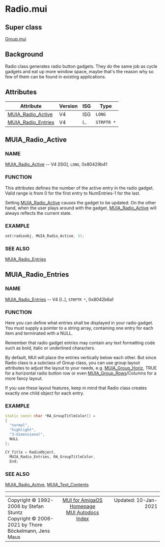 # Radio.mui
## Super class
[Group.mui](MUI_Group)
## Background
Radio class generates radio button gadgets. They do the same job as cycle
gadgets and eat up more window space, maybe that's the reason  why so few of
them can be found in existing applications.
## Attributes
Attribute|Version|ISG|Type
---------|-------|---|----
[MUIA_Radio_Active](MUI_Radio.md/#MUIA_Radio_Active)|V4|ISG|`LONG`
[MUIA_Radio_Entries](MUI_Radio.md/#MUIA_Radio_Entries)|V4|I..|`STRPTR *`

## MUIA_Radio_Active
### NAME
[MUIA_Radio_Active](MUI_Radio/#MUIA_Radio_Active) -- V4 [ISG], `LONG`, 0x80429b41

### FUNCTION
This attributes defines the number of the active entry in the radio gadget.
Valid range is from 0 for the first entry to NumEntries-1 for the last.

Setting [MUIA_Radio_Active](MUI_Radio/#MUIA_Radio_Active) causes the gadget to be updated. On the other
hand, when the user plays around with the gadget, [MUIA_Radio_Active](MUI_Radio/#MUIA_Radio_Active) will
always reflects the current state.

### EXAMPLE
```c++
set(radioobj, MUIA_Radio_Active, 3);
```

### SEE ALSO
[MUIA_Radio_Entries](MUI_Radio/#MUIA_Radio_Entries)

## MUIA_Radio_Entries
### NAME
[MUIA_Radio_Entries](MUI_Radio/#MUIA_Radio_Entries) -- V4 [I..], `STRPTR *`, 0x8042b6a1

### FUNCTION
Here you can define what entries shall be displayed in your radio gadget. You
must supply a pointer to a string array, containing one entry for each item and
terminated with a NULL.

Remember that radio gadget entries may contain any text formatting code such as
bold, italic or underlined characters.

By default, MUI will place the entries vertically below each other. But since
Radio class is a subclass of Group class, you can use group layout attributes to
adjust the layout to your needs, e.g. [MUIA_Group_Horiz](MUI_Group/#MUIA_Group_Horiz), TRUE for a horizontal
radio button row or even [MUIA_Group_Rows](MUI_Group/#MUIA_Group_Rows)/Columns for a more fancy layout.

If you use these layout features, keep in mind that Radio class creates exactly
one child object for each entry.

### EXAMPLE
```c++
static const char *RA_GroupTitleColor[] =
{
  "normal",
  "highlight",
  "3-dimensional",
  NULL
};

CY_Title = RadioObject,
  MUIA_Radio_Entries, RA_GroupTitleColor,
  End;
```

### SEE ALSO
[MUIA_Radio_Active](MUI_Radio/#MUIA_Radio_Active), [MUIA_Text_Contents](MUI_Text/#MUIA_Text_Contents)

----
<table class='compact' style='border: none; border-spacing: 0px; margin: 0px' width='100%'>
<tr>
<td style='text-align: left; vertical-align: top' width='33%'>Copyright &copy 1992-2006 by Stefan Stuntz<br>Copyright &copy 2006-2021 by Thore B&ouml;ckelmann, Jens Maus</TD>
<td style='text-align: center; vertical-align: top' width='33%'>
<a href=http://muidev.de>MUI for AmigaOS Homepage</a><br>
<a href=http://muidev.de/wiki/Documentation>MUI Autodocs Index</a>
</td>
<td style='text-align: right; vertical-align: top' width='33%'>Updated: 10-Jan-2021</td>
</tr>
</table>

